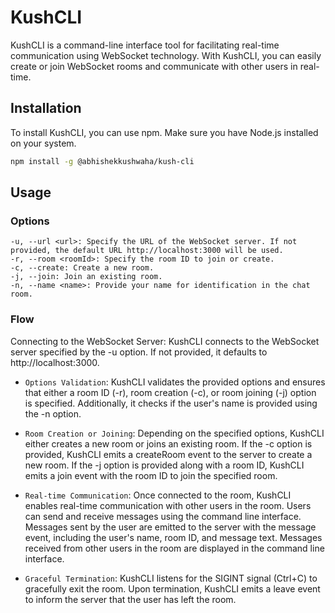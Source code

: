# KushCLI
KushCLI is a command-line interface tool for facilitating real-time communication using WebSocket technology. With KushCLI, you can easily create or join WebSocket rooms and communicate with other users in real-time.

## Installation
To install KushCLI, you can use npm. Make sure you have Node.js installed on your system.

```bash
npm install -g @abhishekkushwaha/kush-cli
```
## Usage

### Options
```
-u, --url <url>: Specify the URL of the WebSocket server. If not provided, the default URL http://localhost:3000 will be used.
-r, --room <roomId>: Specify the room ID to join or create.
-c, --create: Create a new room.
-j, --join: Join an existing room.
-n, --name <name>: Provide your name for identification in the chat room.
```


### Flow

Connecting to the WebSocket Server: KushCLI connects to the WebSocket server specified by the -u option. If not provided, it defaults to http://localhost:3000.

- `Options Validation`: KushCLI validates the provided options and ensures that either a room ID (-r), room creation (-c), or room joining (-j) option is specified. Additionally, it checks if the user's name is provided using the -n option.

- `Room Creation or Joining`: Depending on the specified options, KushCLI either creates a new room or joins an existing room.
If the -c option is provided, KushCLI emits a createRoom event to the server to create a new room.
If the -j option is provided along with a room ID, KushCLI emits a join event with the room ID to join the specified room.

- `Real-time Communication`: Once connected to the room, KushCLI enables real-time communication with other users in the room. Users can send and receive messages using the command line interface.
Messages sent by the user are emitted to the server with the message event, including the user's name, room ID, and message text.
Messages received from other users in the room are displayed in the command line interface.

- `Graceful Termination`: KushCLI listens for the SIGINT signal (Ctrl+C) to gracefully exit the room. Upon termination, KushCLI emits a leave event to inform the server that the user has left the room.

